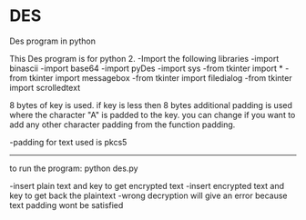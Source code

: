 # DES
Des program in python

This Des program is for python 2.
-Import the following libraries
-import binascii
-import base64
-import pyDes
-import sys
-from tkinter import *
-from tkinter import messagebox
-from tkinter import filedialog
-from tkinter import scrolledtext

8 bytes of key is used.
if key is less then 8 bytes additional padding is used where the character "A" is padded to the key.
you can change if you want to add any other character padding from the function padding.

-padding for text used is pkcs5
*****************************************************************************************************************
to run the program:
    python des.py
    
-insert plain text and key to get encrypted text
-insert encrypted text and key to get back the plaintext
-wrong decryption will give an error because text padding wont be satisfied
